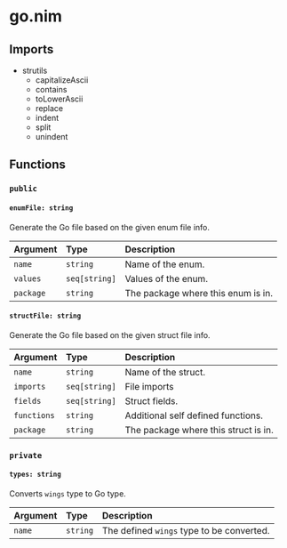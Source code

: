 # go.nim

## Imports

-   strutils
    -   capitalizeAscii
    -   contains
    -   toLowerAscii
    -   replace
    -   indent
    -   split
    -   unindent

## Functions

### `public`

#### `enumFile: string`

Generate the Go file based on the given enum file info.

| Argument  | Type          | Description                        |
| :-------- | :------------ | :--------------------------------- |
| `name`    | `string`      | Name of the enum.                  |
| `values`  | `seq[string]` | Values of the enum.                |
| `package` | `string`      | The package where this enum is in. |

#### `structFile: string`

Generate the Go file based on the given struct file info.

| Argument    | Type          | Description                          |
| :---------- | :------------ | :----------------------------------- |
| `name`      | `string`      | Name of the struct.                  |
| `imports`   | `seq[string]` | File imports                         |
| `fields`    | `seq[string]` | Struct fields.                       |
| `functions` | `string`      | Additional self defined functions.   |
| `package`   | `string`      | The package where this struct is in. |

### `private`

#### `types: string`

Converts `wings` type to Go type.

| Argument | Type     | Description                               |
| :------- | :------- | :---------------------------------------- |
| `name`   | `string` | The defined `wings` type to be converted. |
